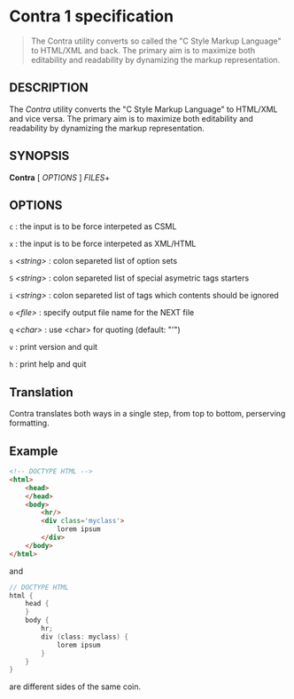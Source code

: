 # Contra 1 specification
> The Contra utility converts so called the "C Style Markup Language" to HTML/XML and back.
> The primary aim is to maximize both editability and readability by dynamizing the markup representation.

## DESCRIPTION
The *Contra* utility converts the "C Style Markup Language" to HTML/XML and vice versa.
The primary aim is to maximize both editability and readability by dynamizing the markup representation.

## SYNOPSIS
**Contra** [ *OPTIONS* ] *FILES*+

## OPTIONS

`c`
: the input is to be force interpeted as CSML

`x`
: the input is to be force interpeted as XML/HTML

`s` *\<string\>*
: colon separeted list of option sets

`S` *\<string\>*
: colon separeted list of special asymetric tags starters

`i` *\<string\>*
: colon separeted list of tags which contents should be ignored

`o` *\<file\>*
: specify output file name for the NEXT file

`q` *\<char\>*
: use \<char\> for quoting (default: \"'\")

`v`
: print version and quit

`h`
: print help and quit

## Translation
Contra translates both ways in a single step,
from top to bottom,
perserving formatting.

## Example

```html
<!-- DOCTYPE HTML -->
<html>
	<head>
	</head>
	<body>
		<hr/>
		<div class='myclass'>
			lorem ipsum
		</div>
	</body>
</html>
```

and

```C
// DOCTYPE HTML 
html {
	head {
	}
	body {
		hr;
		div (class: myclass) {
			lorem ipsum
		}
	}
}
```

are different sides of the same coin.
